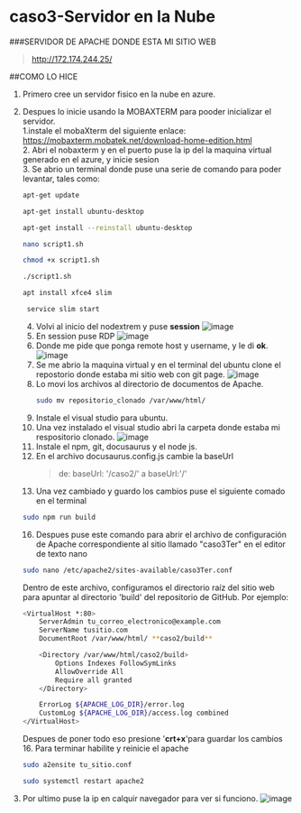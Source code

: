 # caso3-Servidor en la Nube
###SERVIDOR DE APACHE DONDE ESTA MI SITIO WEB                          
>http://172.174.244.25/

##COMO LO HICE
1. Primero cree un servidor fisico en la nube en azure.                                       
2. Despues lo inicie usando la  MOBAXTERM para pooder inicializar el servidor.                                               
   1.instale el mobaXterm del siguiente enlace:                         
   https://mobaxterm.mobatek.net/download-home-edition.html                                                      
   2. Abri el nobaxterm y en el puerto puse la ip del la maquina virtual generado en el azure, y inicie sesion                
   3. Se abrio un terminal donde puse una serie de comando para poder levantar, tales como:
      ```bash
      apt-get update 
      ```
      ```bash
      apt-get install ubuntu-desktop 
      ```
      ```bash
      apt-get install --reinstall ubuntu-desktop
      ```
      ```bash
      nano script1.sh
      ```
      ```bash
      chmod +x script1.sh
      ```
      ```bash
      ./script1.sh
      ```
      ```bash
      apt install xfce4 slim
      ```
      ```bash
       service slim start
      ```
   4. Volvi al inicio del nodextrem y puse **session**
   ![image](https://github.com/KenaiJoseRod/caso3-servidorweb/assets/160261456/cc38a39d-34b9-421d-8c43-3fbad6bf520e)
   5. En session puse RDP
   ![image](https://github.com/KenaiJoseRod/caso3-servidorweb/assets/160261456/988a574a-3fad-4df9-8b1b-04227c5741bf)
   6. Donde me pide que ponga remote host y username, y le di **ok**.
   ![image](https://github.com/KenaiJoseRod/caso3-servidorweb/assets/160261456/0b289f71-6b0d-4051-99f2-57492303f47e)
   7. Se me abrio la maquina virtual y en el terminal del ubuntu clone el repostorio donde estaba mi sitio web con git page.
   ![image](https://github.com/KenaiJoseRod/caso3-servidorweb/assets/160261456/a067ee30-c9a3-46c5-a6f3-3702c5c8deba)
   8. Lo movi los archivos al directorio de documentos de Apache.
      ```bash
      sudo mv repositorio_clonado /var/www/html/
      ```
   10. Instale el visual studio para ubuntu.
   11. Una vez instalado el visual studio abri la carpeta donde estaba mi respositorio clonado.
   ![image](https://github.com/KenaiJoseRod/caso3-servidorweb/assets/160261456/28a41845-d1d1-4e55-8b9a-ee04305117d4)
   12. Instale el npm, git, docusaurus y el node js.
   13. En el archivo docusaurus.config.js cambie la baseUrl
       >de:  baseUrl: '/caso2/'  a  baseUrl:'/'
   15. Una vez cambiado y guardo los cambios puse el siguiente comado en el terminal
   ```bash
   sudo npm run build
   ```
   16. Despues puse este comando para abrir el archivo de configuración de Apache correspondiente al sitio llamado "caso3Ter" en el editor de texto nano
   ```bash
   sudo nano /etc/apache2/sites-available/caso3Ter.conf
   ```
   Dentro de este archivo, configuramos el directorio raíz del sitio web para apuntar al directorio 'build' del repositorio de GitHub. Por ejemplo:
   ```bash
   <VirtualHost *:80>
       ServerAdmin tu_correo_electronico@example.com
       ServerName tusitio.com
       DocumentRoot /var/www/html/ **caso2/build**
   
       <Directory /var/www/html/caso2/build>
           Options Indexes FollowSymLinks
           AllowOverride All
           Require all granted
       </Directory>
   
       ErrorLog ${APACHE_LOG_DIR}/error.log
       CustomLog ${APACHE_LOG_DIR}/access.log combined
   </VirtualHost>
   ```
   
   Despues de poner todo eso presione '**crt+x**'para guardar los cambios                       
   16. Para terminar habilite y reinicie el apache               
   
   ```bash
   sudo a2ensite tu_sitio.conf
   ```            
   ```bash         
   sudo systemctl restart apache2       
   ```      
3. Por ultimo puse la ip en calquir navegador para ver si funciono.
![image](https://github.com/KenaiJoseRod/caso3-servidorweb/assets/160261456/c84306d0-bf9c-43a5-aa90-d52c06eabe3c)
